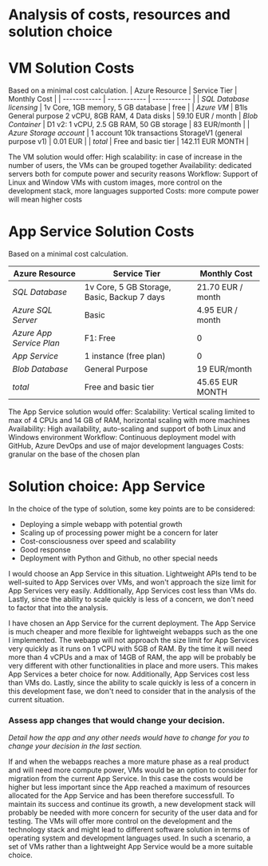 # Analysis of costs, resources and solution choice

# VM Solution Costs
Based on a minimal cost calculation.
| Azure Resource | Service Tier | Monthly Cost |
| ------------ | ------------ | ------------ |
| *SQL Database licensing* |   1v Core, 1GB memory, 5 GB database   |      free     |
| *Azure VM*   |     B1ls General purpose 2 vCPU, 8GB RAM, 4 Data disks    |     59.10 EUR / month         |
 *Blob Container*                   |   D1 v2: 1 vCPU, 2.5 GB RAM, 50 GB storage      |          83 EUR/month     |
| *Azure Storage account* |   1 account  10k transactions  StorageV1 (general purpose v1)   |  0.01 EUR              |
| *total*                   | Free and basic tier        |        142.11 EUR  MONTH    |

The VM solution would offer:
High scalability: in case of increase in the number of users, the VMs can be grouped together
Availability: dedicated servers both for compute power and security reasons
Workflow: Support of Linux and Window VMs with custom images, more control on the development stack, more languages supported
Costs: more compute power will mean higher costs


# App Service Solution Costs
Based on a minimal cost calculation.

| Azure Resource | Service Tier | Monthly Cost |
| ------------ | ------------ | ------------ |
| *SQL Database* |   1v Core, 5 GB Storage, Basic, Backup 7 days   |      21.70 EUR / month        |
| *Azure SQL Server*     |    Basic     |     4.95  EUR / month        |
 *Azure App Service Plan*   | F1: Free        |        0      |
| *App Service*                   | 1 instance (free plan)       | 0             |
| *Blob Database*                   |  General Purpose      |         19 EUR/month     |
| *total*                   | Free and basic tier        |        45.65 EUR  MONTH    |


The App Service solution would offer:
Scalability: Vertical scaling limited to max of 4 CPUs and 14 GB of RAM, horizontal scaling with more machines
Availability: High availability, auto-scaling and support of both Linux and Windows environment
Workflow: Continuous deployment model with GitHub, Azure DevOps and use of major development languages
Costs: granular on the base of the chosen plan

# Solution choice: App Service

In the choice of the type of solution, some key points are to be considered:

- Deploying a simple webapp with potential growth
- Scaling up of processing power might be a concern for later
- Cost-consciousness over speed and scalability
- Good response 
- Deployment with Python and Github, no other special needs


I would choose an App Service in this situation. Lightweight APIs tend to be well-suited to App Services over VMs, and won't approach the size limit for App Services very easily. Additionally, App Services cost less than VMs do. Lastly, since the ability to scale quickly is less of a concern, we don't need to factor that into the analysis.


I have chosen an App Service for the current deployment. The App Service is much cheaper and more flexible for lightweight webapps such as the one I implemented. The webapp will not approach the size limit for App Services very quickly as it runs on 1 vCPU with 5GB of RAM. By the time it will need more than 4 vCPUs and a max of 14GB of RAM, the app will be probably be very different with other functionalities in place and more users. This makes App Services a beter choice for now. Additionally, App Services cost less than VMs do. Lastly, since the ability to scale quickly is less of a concern in this development fase, we don't need to consider that in the analysis of the current situation.


### Assess app changes that would change your decision.

*Detail how the app and any other needs would have to change for you to change your decision in the last section.* 

If and when the webapps reaches a more mature phase as a real product and will need more compute power, VMs would be an option to consider for migration from the current App Service. In this case the costs would be higher but less important since the App reached a maximum of resources allocated for the App Service and has been therefore successfull. To maintain its success and continue its growth, a new development stack will probably be needed with more concern for security of the user data and for testing. The VMs will offer more control on the development and the technology stack and might lead to different software solution in terms of operating system and development languages used. In such a scenario, a set of VMs rather than a lightweight App Service would be a more suitable choice. 
